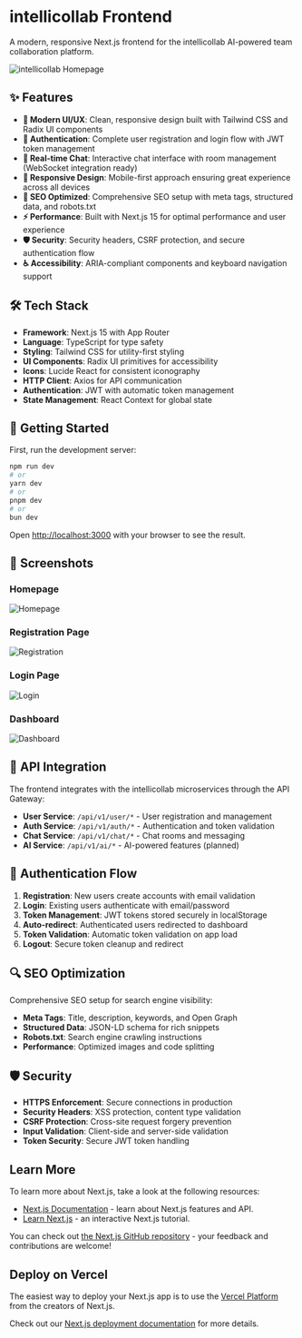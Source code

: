 # intellicollab Frontend

A modern, responsive Next.js frontend for the intellicollab AI-powered team collaboration platform.

![intellicollab Homepage](https://github.com/user-attachments/assets/3803cf91-5f8b-4d33-853b-2051e7213da7)

## ✨ Features

- **🎨 Modern UI/UX**: Clean, responsive design built with Tailwind CSS and Radix UI components
- **🔐 Authentication**: Complete user registration and login flow with JWT token management
- **💬 Real-time Chat**: Interactive chat interface with room management (WebSocket integration ready)
- **📱 Responsive Design**: Mobile-first approach ensuring great experience across all devices
- **🚀 SEO Optimized**: Comprehensive SEO setup with meta tags, structured data, and robots.txt
- **⚡ Performance**: Built with Next.js 15 for optimal performance and user experience
- **🛡️ Security**: Security headers, CSRF protection, and secure authentication flow
- **♿ Accessibility**: ARIA-compliant components and keyboard navigation support

## 🛠️ Tech Stack

- **Framework**: Next.js 15 with App Router
- **Language**: TypeScript for type safety
- **Styling**: Tailwind CSS for utility-first styling
- **UI Components**: Radix UI primitives for accessibility
- **Icons**: Lucide React for consistent iconography
- **HTTP Client**: Axios for API communication
- **Authentication**: JWT with automatic token management
- **State Management**: React Context for global state

## 🚀 Getting Started

First, run the development server:

```bash
npm run dev
# or
yarn dev
# or
pnpm dev
# or
bun dev
```

Open [http://localhost:3000](http://localhost:3000) with your browser to see the result.

## 📸 Screenshots

### Homepage

![Homepage](https://github.com/user-attachments/assets/3803cf91-5f8b-4d33-853b-2051e7213da7)

### Registration Page

![Registration](https://github.com/user-attachments/assets/c0771045-a36f-4ee7-ab27-040fe7b2ed54)

### Login Page

![Login](https://github.com/user-attachments/assets/bf120bfb-950b-4a4a-a3c5-f5d8912b7780)

### Dashboard

![Dashboard](https://github.com/user-attachments/assets/c2022c5c-5d23-44e8-a81c-72195c26df47)

## 🔗 API Integration

The frontend integrates with the intellicollab microservices through the API Gateway:

- **User Service**: `/api/v1/user/*` - User registration and management
- **Auth Service**: `/api/v1/auth/*` - Authentication and token validation
- **Chat Service**: `/api/v1/chat/*` - Chat rooms and messaging
- **AI Service**: `/api/v1/ai/*` - AI-powered features (planned)

## 🔐 Authentication Flow

1. **Registration**: New users create accounts with email validation
2. **Login**: Existing users authenticate with email/password
3. **Token Management**: JWT tokens stored securely in localStorage
4. **Auto-redirect**: Authenticated users redirected to dashboard
5. **Token Validation**: Automatic token validation on app load
6. **Logout**: Secure token cleanup and redirect

## 🔍 SEO Optimization

Comprehensive SEO setup for search engine visibility:

- **Meta Tags**: Title, description, keywords, and Open Graph
- **Structured Data**: JSON-LD schema for rich snippets
- **Robots.txt**: Search engine crawling instructions
- **Performance**: Optimized images and code splitting

## 🛡️ Security

- **HTTPS Enforcement**: Secure connections in production
- **Security Headers**: XSS protection, content type validation
- **CSRF Protection**: Cross-site request forgery prevention
- **Input Validation**: Client-side and server-side validation
- **Token Security**: Secure JWT token handling

## Learn More

To learn more about Next.js, take a look at the following resources:

- [Next.js Documentation](https://nextjs.org/docs) - learn about Next.js features and API.
- [Learn Next.js](https://nextjs.org/learn) - an interactive Next.js tutorial.

You can check out [the Next.js GitHub repository](https://github.com/vercel/next.js) - your feedback and contributions are welcome!

## Deploy on Vercel

The easiest way to deploy your Next.js app is to use the [Vercel Platform](https://vercel.com/new?utm_medium=default-template&filter=next.js&utm_source=create-next-app&utm_campaign=create-next-app-readme) from the creators of Next.js.

Check out our [Next.js deployment documentation](https://nextjs.org/docs/app/building-your-application/deploying) for more details.
